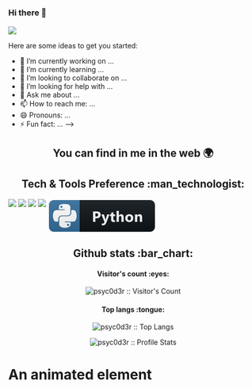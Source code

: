 ### Hi there 👋

  <img align="center" src="https://img.shields.io/github/followers/psyc0d3r?color=Red&logoColor=heavy%20blue&style=social" />
</a>

Here are some ideas to get you started:

- 🔭 I’m currently working on ...
- 🌱 I’m currently learning ...
- 👯 I’m looking to collaborate on ...
- 🤔 I’m looking for help with ...
- 💬 Ask me about ...
- 📫 How to reach me: ...
- 😄 Pronouns: ...
- ⚡ Fun fact: ...
-->
<h2 align="center">You can find in me in the web 🌍</h2>

<h2 align="center">Tech & Tools Preference :man_technologist:</h2>

<img src="https://img.shields.io/badge/-JavaScript-eed718?style=flat&logo=javascript&logoColor=ffffff">
<img src="http://img.shields.io/badge/-Git-F1502F?style=flat&logo=git&logoColor=FFFFFF">
<img src="http://img.shields.io/badge/-Github-000000?style=flat&logo=github&logoColor=FFFFFF">
<img src="http://img.shields.io/badge/-VS%20Code-007ACC?style=flat&logo=visual%20studio%20code&logoColor=white">
<img src="https://raw.githubusercontent.com/8bithemant/8bithemant/master/svg/dev/languages/python.svg" alt="Twitter" style="vertical-align:top; margin:2px">

<h2 align="center">Github stats :bar_chart:</h2>

<h4 align="center">Visitor's count :eyes:</h4>

<p align="center"><img src="https://profile-counter.glitch.me/{psyc0d3r}/count.svg" alt="psyc0d3r :: Visitor's Count" /></p>

<h4 align="center">Top langs :tongue:</h4>

<p align="center"><img src="https://github-readme-stats.vercel.app/api/top-langs/?username=psyc0d3r&langs_count=10&theme=tokyonight&layout=compact" alt="psyc0d3r :: Top Langs" /></p>

<p align="center"><img src="https://github-readme-stats.vercel.app/api?username=psyc0d3r&show_icons=true&theme=synthwave" alt="psyc0d3r :: Profile Stats" /></p>

<head>
  <link
    rel="stylesheet"
    href="https://cdnjs.cloudflare.com/ajax/libs/animate.css/4.1.1/animate.min.css"
  />
</head>

  <h1 class="animate__animated animate__bounce">An animated element</h1>
